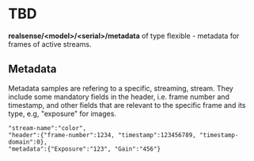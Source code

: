 
# TBD


**realsense/\<model\>/\<serial\>/metadata** of type flexible - metadata for frames of active streams.


## Metadata

Metadata samples are refering to a specific, streaming, stream. They include some mandatory fields in the header, i.e. frame number and timestamp, and other fields that are relevant to the specific frame and its type, e.g, "exposure" for images.

    "stream-name":"color",
    "header":{"frame-number":1234, "timestamp":123456789, "timestamp-domain":0},
    "metadata":{"Exposure":"123", "Gain":"456"}
